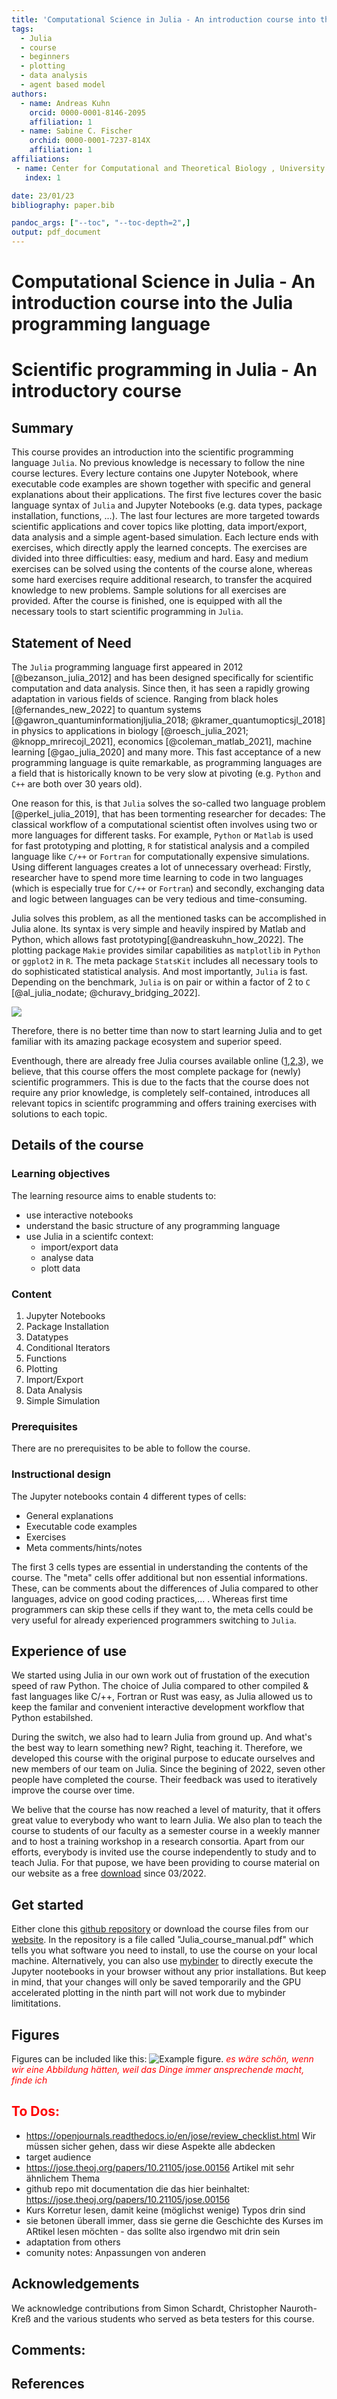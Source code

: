 ```yaml
---
title: 'Computational Science in Julia - An introduction course into the Julia programming language '
tags:
  - Julia
  - course
  - beginners
  - plotting
  - data analysis
  - agent based model
authors:
  - name: Andreas Kuhn 
    orcid: 0000-0001-8146-2095
    affiliation: 1
  - name: Sabine C. Fischer
    orchid: 0000-0001-7237-814X
    affiliation: 1
affiliations:
 - name: Center for Computational and Theoretical Biology , University of Würzburg
   index: 1

date: 23/01/23
bibliography: paper.bib

pandoc_args: ["--toc", "--toc-depth=2",]
output: pdf_document
---
```



# Computational Science in Julia - An introduction course into the Julia programming language

# Scientific programming in Julia - An introductory course


## Summary
This course provides an introduction into the scientific programming language ``Julia``. No previous knowledge is necessary to follow the nine course lectures. Every lecture contains one Jupyter Notebook, where executable code examples are shown together with specific and general explanations about their applications. The first five lectures cover the basic language syntax of ``Julia`` and Jupyter Notebooks (e.g. data types, package installation, functions, ...). The last four lectures are more targeted towards scientific applications and cover topics like plotting, data import/export, data analysis and a simple agent-based simulation. Each lecture ends with exercises, which directly apply the learned concepts. The exercises are divided into three difficulties: easy, medium and hard. Easy and medium exercises can be solved using the contents of the course alone, whereas some hard exercises require additional research, to transfer the acquired knowledge to new problems. Sample solutions for all exercises are provided. After the course is finished, one is equipped with all the necessary tools to start scientific programming in ``Julia``.        


## Statement of Need 

 The ``Julia`` programming language first appeared in 2012 [@bezanson_julia_2012] and has been designed specifically for scientific computation and data analysis. Since then, it has seen a rapidly growing adaptation in various fields of science. Ranging from black holes [@fernandes_new_2022] to quantum systems [@gawron_quantuminformationjljulia_2018; @kramer_quantumopticsjl_2018] in physics to applications in biology [@roesch_julia_2021; @knopp_mrirecojl_2021], economics [@coleman_matlab_2021], machine learning [@gao_julia_2020] and many more. This fast acceptance of a new programming language is quite remarkable, as programming languages are a field that is historically known to be very slow at pivoting (e.g. ``Python`` and ``C++`` are both over 30 years old). 
 
One reason for this, is that ``Julia`` solves the so-called two language problem [@perkel_julia_2019], that has been tormenting researcher for decades: The classical workflow of a computational scientist often involves using two or more languages for different tasks. For example, ``Python`` or ``Matlab`` is used for fast prototyping and plotting, ``R`` for statistical analysis and a compiled language like ``C/++`` or ``Fortran`` for computationally expensive simulations. Using different languages creates a lot of unnecessary overhead: Firstly, researcher have to spend more time learning to code in two languages (which is especially true for ``C/++`` or ``Fortran``) and secondly, exchanging data and logic between languages can be very tedious and time-consuming.    

Julia solves this problem, as all the mentioned tasks can be accomplished in Julia alone. Its syntax is very simple and heavily inspired by Matlab and Python, which allows fast prototyping[@andreaskuhn_how_2022]. The plotting package ``Makie`` provides similar capabilities as ``matplotlib`` in ``Python`` or ``ggplot2`` in ``R``. The meta package ``StatsKit`` includes all necessary tools to do sophisticated statistical analysis. And most importantly, ``Julia`` is fast. Depending on the benchmark, ``Julia`` is on pair or within a factor of 2 to ``C`` [@al_julia_nodate; @churavy_bridging_2022]. 

![](https://i.imgur.com/5THwyPd.png)


Therefore, there is no better time than now to start learning Julia and to get familiar with its amazing package ecosystem and superior speed. 

Eventhough, there are already free Julia courses available online ([1](https://carpentries-incubator.github.io/julia-novice/),[2](https://www.datacamp.com/courses/introduction-to-julia),[3](https://juliaacademy.com/courses)), we believe, that this course offers the most complete package for (newly) scientific programmers. This is due to the facts that the course does not require any prior knowledge, is completely self-contained, introduces all relevant topics in scientifc programming and offers training exercises with solutions to each topic. 


## Details of the course

### Learning objectives 
The learning resource aims to enable students to:
* use interactive notebooks 
* understand the basic structure of any programming language
* use Julia in a scientifc context:
    * import/export data
    * analyse data
    * plott data


### Content
1. Jupyter Notebooks
2. Package Installation
3. Datatypes
4. Conditional Iterators
5. Functions
6. Plotting
7. Import/Export 
8. Data Analysis
9. Simple Simulation

### Prerequisites
There are no prerequisites to be able to follow the course. 

### Instructional design
The Jupyter notebooks contain 4 different types of cells: 
- General explanations
- Executable code examples
- Exercises
- Meta comments/hints/notes

The first 3 cells types are essential in understanding the contents of the course. The "meta" cells offer additional but non essential informations. These, can be comments about the differences of Julia compared to other languages, advice on good coding practices,... . Whereas first time programmers can skip these cells if they want to, the meta cells could be very useful for already experienced programmers switching to ``Julia``.


## Experience of use
We started using Julia in our own work out of frustation of the execution speed of raw Python. The choice of Julia compared to other compiled & fast languages like C/++, Fortran or Rust was easy, as Julia allowed us to keep the familar and convenient interactive development workflow that Python estabilshed. 

During the switch, we also had to learn Julia from ground up. And what's the best way to learn something new? Right, teaching it. Therefore, we developed this course with the original purpose to educate ourselves and new members of our team on Julia. Since the begining of 2022, seven other people have completed the course. Their feedback was used to iteratively improve the course over time. 

We belive that the course has now reached a level of maturity, that it offers great value to everybody who want to learn Julia. We also plan to teach the course to students of our faculty as a semester course in a weekly manner and to host a training workshop in a research consortia. Apart from our efforts, everybody is invited use the course independently to study and to teach Julia. For that pupose, we have been providing to course material on our website as a free [download](https://www.biozentrum.uni-wuerzburg.de/cctb/research/supramolecular-and-cellular-simulations/) since 03/2022. 


## Get started
Either clone this [github repository]( https://github.com/AndreasKuhn-ak/WS2022_Julia) or download the course files from our [website](https://www.biozentrum.uni-wuerzburg.de/cctb/research/supramolecular-and-cellular-simulations/). In the repository is a file called "Julia_course_manual.pdf" which tells you what software you need to install, to use the course on your local machine. 
Alternatively, you can also use [mybinder](https://mybinder.org/v2/gh/AndreasKuhn-ak/WS2022_Julia/HEAD) to directly execute the Jupyter nootebooks in your browser without any prior installations. But keep in mind, that your changes will only be saved temporarily and the GPU accelerated plotting in the ninth part will not work due to mybinder limititations.   


## Figures

Figures can be included like this: ![Example figure.](figure.png)
<span style="color:red">*es wäre schön, wenn wir eine Abbildung hätten, weil das Dinge immer ansprechende macht, finde ich* </span>

## <span style="color:red">To Dos:</span>
*  https://openjournals.readthedocs.io/en/jose/review_checklist.html Wir müssen sicher gehen, dass wir diese Aspekte alle abdecken
*  target audience 
* https://jose.theoj.org/papers/10.21105/jose.00156 Artikel mit sehr ähnlichem Thema 
* github repo mit documentation die das hier beinhaltet: https://jose.theoj.org/papers/10.21105/jose.00156
* Kurs Korretur lesen, damit keine (möglichst wenige) Typos drin sind
* sie betonen überall immer, dass sie gerne die Geschichte des Kurses im ARtikel lesen möchten - das sollte also irgendwo mit drin sein
* adaptation from others
* comunity notes: Anpassungen von anderen



## Acknowledgements

We acknowledge contributions from Simon Schardt, Christopher Nauroth-Kreß and the various students who served as beta testers for this course. 

## Comments: 



## References

